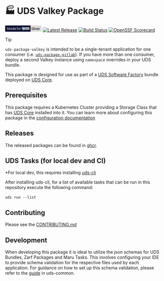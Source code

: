 # 🏭 UDS Valkey Package

[<img alt="Made for UDS" src="https://raw.githubusercontent.com/defenseunicorns/uds-common/refs/heads/main/docs/assets/made-for-uds-silver.svg" height="20px"/>](https://github.com/defenseunicorns/uds-core)
[![Latest Release](https://img.shields.io/github/v/release/defenseunicorns/uds-package-valkey)](https://github.com/defenseunicorns/uds-package-valkey/releases)
[![Build Status](https://img.shields.io/github/actions/workflow/status/defenseunicorns/uds-package-valkey/release.yaml)](https://github.com/defenseunicorns/uds-package-valkey/actions/workflows/release.yaml)
[![OpenSSF Scorecard](https://api.securityscorecards.dev/projects/github.com/defenseunicorns/uds-package-valkey/badge)](https://api.securityscorecards.dev/projects/github.com/defenseunicorns/uds-package-valkey)

> [!TIP]  
> `uds-package-valkey` is intended to be a single-tenant application for one consumer (i.e. [`uds-package-gitlab`](https://github.com/defenseunicorns/uds-package-gitlab)).  If you have more than one consumer, deploy a second Valkey instance using `namespace` overrides in your UDS bundle.

This package is designed for use as part of a [UDS Software Factory](https://github.com/defenseunicorns/uds-software-factory) bundle deployed on [UDS Core](https://github.com/defenseunicorns/uds-core).

## Prerequisites

This package requires a Kubernetes Cluster providing a Storage Class that has [UDS Core](https://github.com/defenseunicorns/uds-core) installed into it.  You can learn more about configuring this package in the [configuration documentation](./docs/configuration.md)

## Releases

The released packages can be found in [ghcr](https://github.com/defenseunicorns/uds-package-valkey/pkgs/container/packages%2Fuds%valkey).

## UDS Tasks (for local dev and CI)

*For local dev, this requires installing [uds-cli](https://github.com/defenseunicorns/uds-cli?tab=readme-ov-file#install)

After installing uds-cli, for a list of available tasks that can be run in this repository execute the following command:

`uds run --list`

## Contributing

Please see the [CONTRIBUTING.md](./CONTRIBUTING.md)

## Development

When developing this package it is ideal to utilize the json schemas for UDS Bundles, Zarf Packages and Maru Tasks. This involves configuring your IDE to provide schema validation for the respective files used by each application. For guidance on how to set up this schema validation, please refer to the [guide](https://github.com/defenseunicorns/uds-common/blob/main/docs/uds-packages/development/development-ide-configuration.md) in uds-common.
